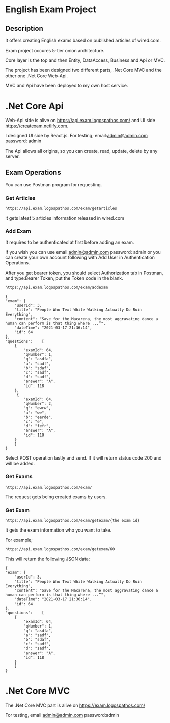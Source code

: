 
# English Exam Project

## Description

It offers creating English exams based on published articles of wired.com.

Exam project occures 5-tier onion architecture. 

Core layer is the top and then Entity, DataAccess, Business and Api or MVC.

The project has been designed two different parts, .Net Core MVC and the other one .Net Core Web-Api.

MVC and Api have been deployed to my own host service.

# .Net Core Api

Web-Api side is alive on https://api.exam.logospathos.com/ and UI side https://createxam.netlify.com. 

I designed UI side by React.js. For testing; email:admin@admin.com password: admin

The Api allows all origins, so you can create, read, update, delete by any server.

## Exam Operations

You can use Postman program for requesting.

### Get Articles

`https://api.exam.logospathos.com/exam/getarticles`

it gets latest 5 articles information released in wired.com

### Add Exam
It requires to be authenticated at first before adding an exam.

If you wish you can use email:admin@admin.com password: admin or you can create your own account following with Add User in Authentication Operations.

After you get bearer token, you should select Authorization tab in Postman, and type:Bearer Token, put the Token code in the blank. 

`https://api.exam.logospathos.com/exam/addexam`

    {
    "exam": {
        "userId": 3,
        "title": "People Who Text While Walking Actually Do Ruin Everything",
        "content": "Save for the Macarena, the most aggravating dance a human can perform is that thing where ...”",
        "dateTime": "2021-03-17 21:36:14",
        "id": 64
    },
    "questions":    [
        {
            "examId": 64,
            "qNumber": 1,
            "q": "asdfa",
            "a": "sadf",
            "b": "sdaf",
            "c": "sadf",
            "d": "sadf",
            "answer": "A",
            "id": 118
        },
         {
            "examId": 64,
            "qNumber": 2,
            "q": "ewrw",
            "a": "we",
            "b": "eerde",
            "c": "e",
            "d": "fefr",
            "answer": "A",
            "id": 118
        }
        ]
    }

Select POST operation lastly and send. If it will return status code 200 and will be added.



### Get Exams

`https://api.exam.logospathos.com/exam/`

The request gets being created exams by users.

### Get Exam

`https://api.exam.logospathos.com/exam/getexam/{the exam id}`

It gets the exam information who you want to take.

For example;

`https://api.exam.logospathos.com/exam/getexam/60`

 This will return the following JSON data:

    {
    "exam": {
        "userId": 3,
        "title": "People Who Text While Walking Actually Do Ruin Everything",
        "content": "Save for the Macarena, the most aggravating dance a human can perform is that thing where ...”",
        "dateTime": "2021-03-17 21:36:14",
        "id": 64
    },
    "questions":    [
        {
            "examId": 64,
            "qNumber": 1,
            "q": "asdfa",
            "a": "sadf",
            "b": "sdaf",
            "c": "sadf",
            "d": "sadf",
            "answer": "A",
            "id": 118
        }
        ]
    }



# .Net Core MVC

The .Net Core MVC part is alive on https://exam.logospathos.com/

For testing, email:admin@admin.com password:admin
